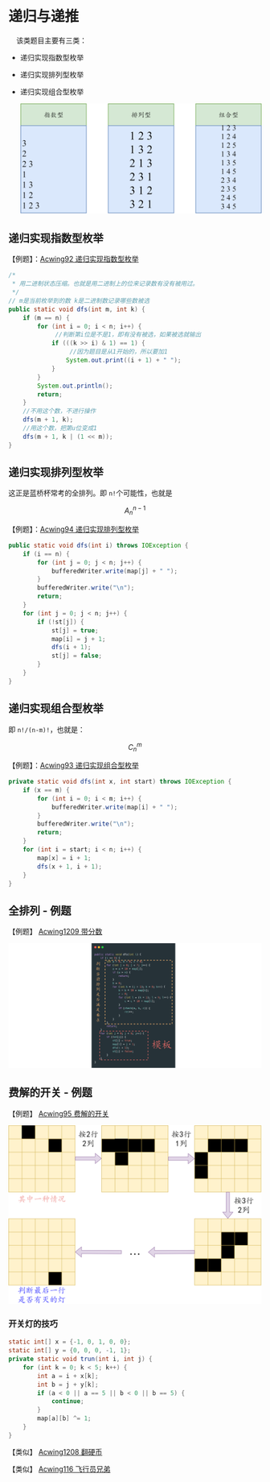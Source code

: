 # 递归与递推

&#160;&#160;&#160;&#160;该类题目主要有三类：
- 递归实现指数型枚举
- 递归实现排列型枚举
- 递归实现组合型枚举

  ![递归与递推.png](./img/02-01.png)

## 递归实现指数型枚举

【例题】：[Acwing92 递归实现指数型枚举](https://www.acwing.com/problem/content/94/)

```java
/*
 * 用二进制状态压缩。也就是用二进制上的位来记录数有没有被用过。
 */
// m是当前枚举到的数 k是二进制数记录哪些数被选
public static void dfs(int m, int k) {
    if (m == n) {
        for (int i = 0; i < n; i++) {
             //判断第i位是不是1，即有没有被选，如果被选就输出
            if (((k >> i) & 1) == 1) {
                 //因为题目是从1开始的，所以要加1
                System.out.print((i + 1) + " ");
            }
        }
        System.out.println();
        return;
    }
    //不用这个数，不进行操作
    dfs(m + 1, k);
    //用这个数，把第u位变成1
    dfs(m + 1, k | (1 << m));
}
```

## 递归实现排列型枚举

这正是蓝桥杯常考的全排列。即 `n!`个可能性，也就是
```math
 A ^{n-1}_{n}
```

【例题】：[Acwing94 递归实现排列型枚举](https://www.acwing.com/problem/content/96/)

```java
public static void dfs(int i) throws IOException {
    if (i == n) {
        for (int j = 0; j < n; j++) {
            bufferedWriter.write(map[j] + " ");
        }
        bufferedWriter.write("\n");
        return;
    }
    for (int j = 0; j < n; j++) {
        if (!st[j]) {
            st[j] = true;
            map[i] = j + 1;
            dfs(i + 1);
            st[j] = false;
        }
    }
}
```

## 递归实现组合型枚举

即 `n!/(n-m)!`，也就是：

```math
 C ^{m}_{n}
```

【例题】：[Acwing93 递归实现组合型枚举](https://www.acwing.com/problem/content/95/)

```java
private static void dfs(int x, int start) throws IOException {
    if (x == m) {
        for (int i = 0; i < m; i++) {
            bufferedWriter.write(map[i] + " ");
        }
        bufferedWriter.write("\n");
        return;
    }
    for (int i = start; i < n; i++) {
        map[x] = i + 1;
        dfs(x + 1, i + 1);
    }
}
```

## 全排列 - 例题

【例题】 [Acwing1209 带分数](https://www.acwing.com/problem/content/1211/)

![代码.png](./img/02-02.png)

## 费解的开关 - 例题 

【例题】 [Acwing95 费解的开关](https://www.acwing.com/problem/content/97/)

![思路.png](./img/02-03.png)

### 开关灯的技巧

```java
static int[] x = {-1, 0, 1, 0, 0};
static int[] y = {0, 0, 0, -1, 1};
private static void trun(int i, int j) {
    for (int k = 0; k < 5; k++) {
        int a = i + x[k];
        int b = j + y[k];
        if (a < 0 || a == 5 || b < 0 || b == 5) {
            continue;
        }
        map[a][b] ^= 1;
    }
}
```
【类似】 [Acwing1208 翻硬币](https://www.acwing.com/problem/content/1210/)

【类似】 [Acwing116 飞行员兄弟](https://www.acwing.com/problem/content/118/)